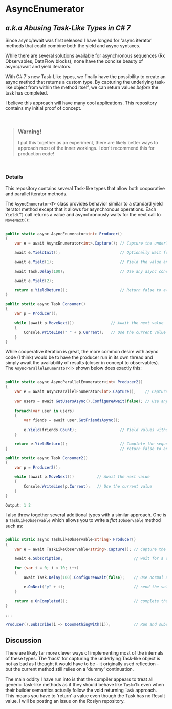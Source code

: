 # AsyncEnumerator
## _a.k.a Abusing Task-Like Types in C# 7_

Since async/await was first released I have longed for 'async iterator' methods that could combine both the yield and async syntaxes.

While there are several solutions available for asynchronous sequences (Rx Observables, DataFlow blocks), none have the concise beauty of async/await and yield iterators.

With C# 7's new Task-Like types, we finally have the possibility to create an async method that returns a custom type. By capturing the underlying task-like object from within the method itself, we can return values _before_ the task has completed.

I believe this approach will have many cool applications. This repository contains my initial proof of concept.

</br>

> ### Warning! 
> I put this together as an experiment, there are likely better ways to approach most of the inner workings. I don't recommend this for production code!

</br>

### Details

This repository contains several Task-like types that allow both cooporative and parallel iterator methods. 

The `AsyncEnumerator<T>` class provides behavior similar to a standard yield iterator method except that it allows for asynchronous operations. Each `Yield(T)` call returns a value and asynchronously waits for the next call to `MoveNext()`:

``````````` c#

public static async AsyncEnumerator<int> Producer()
{
    var e = await AsyncEnumerator<int>.Capture(); // Capture the underlying 'Task'

    await e.YieldInit();                          // Optionally wait for first MoveNext call

    await e.Yield(1);                             // Yield the value and wait for MoveNext
                   
    await Task.Delay(100);                        // Use any async constructs

    await e.Yield(2);

    return e.YieldReturn();                       // Return false to awaiting MoveNext
}

public static async Task Consumer()
{
    var p = Producer();                       

    while (await p.MoveNext())                // Await the next value
    {
        Console.WriteLine(" " + p.Current);   // Use the current value
    }
}

````````````

While cooperative iteration is great, the more common desire with async code (I think) would be to have the producer run in its own thread and simply await the availability of results (closer in concept to observables). The `AsyncParallelEnumerator<T>` shown below does exactly this:

``````````` c#

public static async AsyncParallelEnumerator<int> Producer2()
{
    var e = await AsyncParallelEnumerator<int>.Capture();    // Capture the underlying 'Task'
                       
    var users = await GetUsersAsync().ConfigureAwait(false); // Use any async constructs
    
    foreach(var user in users)
    {
        var fiends = await user.GetFriendsAsync(); 
        
        e.Yield(friends.Count);                   // Yield values without waiting for MoveNext
    }

    return e.YieldReturn();                       // Complete the sequence and 
}                                                 // return false to an awaiting MoveNext

public static async Task Consumer2()
{
    var p = Producer2();

    while (await p.MoveNext())          // Await the next value
    {
        Console.WriteLine(p.Current);   // Use the current value
    }
}

Output: 1 2

```````````````

I also threw together several additional types with a similar approach. One is a `TaskLikeObservable` which allows you to write a _flat_ `IObservable` method such as:

`````````````` c#

public static async TaskLikeObservable<string> Producer()
{
    var e = await TaskLikeObservable<string>.Capture(); // Capture the underlying Task

    await e.Subscription;                               // wait for a subscriber

    for (var i = 0; i < 10; i++)
    {
        await Task.Delay(100).ConfigureAwait(false);    // Use normal async constructs
        
        e.OnNext("y" + i);                              // send the value
    }

    return e.OnCompleted();                             // complete the observable and return.
}

...

Producer().Subscribe(i => DoSomethingWith(i));          // Run and subscribe to the method

```````````````



## Discussion

There are likely far more clever ways of implementing most of the internals of these types. The 'hack' for capturing the underlying Task-like object is not as bad as I thought it would have to be - it originally used reflection - but the current method still relies on a 'dummy' continuation.

The main oddity I have run into is that the compiler appears to treat all generic Task-like methods as if they should behave like `Task<T>` even when their builder semantics actually follow the void returning `Task` approach. This means you have to 'return' a value even though the Task has no Result value. I will be posting an issue on the Roslyn repository.










